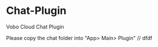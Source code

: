 # Chat-Plugin
Vobo Cloud Chat Plugin 

Please copy the chat folder into "App> Main> Plugin"
//
 dfdf
